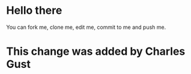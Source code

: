 # Hello there 

You can fork me, clone me, edit me, commit to me and push me. 

# This change was added by Charles Gust